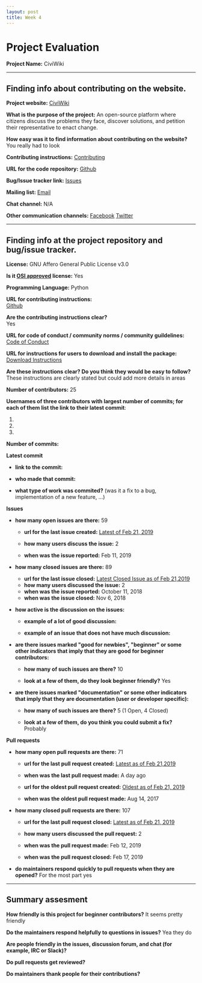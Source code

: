 ```yaml
---
layout: post
title: Week 4
---
```



# Project Evaluation 



__Project Name:__  CiviWiki


---

## Finding info about contributing on the website.


__Project website:__
[CiviWiki](https://www.civiwiki.org)


__What is the purpose of the project:__ An open-source platform where citizens discuss the problems they face, discover solutions, and petition their representative to enact change.


__How easy was it to find information about contributing on the website?__  You really had to look 


__Contributing instructions:__
[Contributing](https://github.com/CiviWiki/OpenCiviWiki/blob/dev/CONTRIBUTING.md)

__URL for the code repository:__
[Github](https://github.com/CiviWiki/OpenCiviWiki)

__Bug/Issue tracker link:__
[Issues](https://github.com/CiviWiki/OpenCiviWiki/issues)

__Mailing list:__
[Email](mitchell@civiwiki.org)

__Chat channel:__ N/A

__Other communication channels:__
[Facebook](https://www.facebook.com/sharer/sharer.php?u=civiwiki.org)
[Twitter](https://twitter.com/share)


---

## Finding info at the project repository and bug/issue tracker.

__License:__ GNU Affero General Public License v3.0

__Is it [OSI approved](https://opensource.org/licenses/alphabetical) license:__ Yes

__Programming Language:__
Python

__URL for contributing instructions:__  
[Github](https://github.com/CiviWiki/OpenCiviWiki/blob/dev/CONTRIBUTING.md)

__Are the contributing instructions clear?__  
Yes


__URL for code of conduct / community norms / community guildelines:__
[Code of Conduct](https://github.com/CiviWiki/OpenCiviWiki/blob/dev/CODE_OF_CONDUCT.md)


__URL for instructions for users to download and install the package:__
[Download Instructions](https://github.com/CiviWiki/OpenCiviWiki/blob/dev/CONTRIBUTING.md)


__Are these instructions clear? Do you think they would be easy to follow?__ These instructions are clearly stated but could add more details in areas


__Number of contributors:__
25

__Usernames of three contributors with largest number of commits; for
each of them list the link to their latest commit__:

1.
2.
3.


__Number of commits:__

__Latest commit__

- __link to the commit:__

- __who made that commit:__

- __what type of work was commited?__ (was it a fix to a bug, implementation of a new feature, ...)


__Issues__

- __how many open issues are there:__ 59

    - __url for the last issue created:__
    [Latest of Feb 21, 2019](https://github.com/CiviWiki/OpenCiviWiki/issues/319)

    - __how many users discuss the issue:__  2
    
    - __when was the issue reported:__ Feb 11, 2019
    

- __how many closed issues are there:__ 89
    - __url for the last issue closed:__
    [Latest Closed Issue as of Feb 21,2019](https://github.com/CiviWiki/OpenCiviWiki/issues/224)
    - __how many users discussed the issue:__ 2
    - __when was the issue reported:__ October 11, 2018
    - __when was the issue closed:__ Nov 6, 2018

- __how active is the discussion on the issues:__ 

    - __example of a lot of good discussion:__ 
    
    - __example of an issue that does not have much discussion:__



- __are there issues marked "good for newbies", "beginner" or some other indicators that imply that they are good for beginner contributors:__

    - __how many of such issues are there?__ 10
    
    - __look at a few of them, do they look beginner friendly?__ Yes



- __are there issues marked "documentation" or some other indicators that imply that they are documentation (user or developer specific):__

    - __how many of such issues are there?__ 5 (1 Open, 4 Closed)
    
    - __look at a few of them, do you think you could submit a fix?__ Probably



__Pull requests__

- __how many open pull requests are there:__ 71

    - __url for the last pull request created:__ 
    [Latest as of Feb 21,2019](https://github.com/CiviWiki/OpenCiviWiki/pull/326)
    
    - __when was the last pull request made:__ A day ago

    - __url for the oldest pull request created:__
    [Oldest as of Feb 21, 2019](https://github.com/CiviWiki/OpenCiviWiki/pull/27)
    
    - __when was the oldest pull request made:__ Aug 14, 2017

- __how many closed pull requests are there:__ 107

    - __url for the last pull request closed:__
    [Latest as of Feb 21, 2019](https://github.com/CiviWiki/OpenCiviWiki/pull/320)
    
    - __how many users discussed the pull request:__ 2
    
    - __when was the pull request made:__ Feb 12, 2019
    
    - __when was the pull request closed:__ Feb 17, 2019
    

- __do maintainers respond quickly to pull requests when they are opened?__  For the most part yes




---


## Summary assesment
__How friendly is this project for beginner contributors?__ It seems pretty friendly 


__Do the maintainers respond helpfully to questions in issues?__ 
Yea they do

__Are people friendly in the issues, discussion forum, and chat (for example, IRC or Slack)?__



__Do pull requests get reviewed?__



__Do maintainers thank people for their contributions?__
